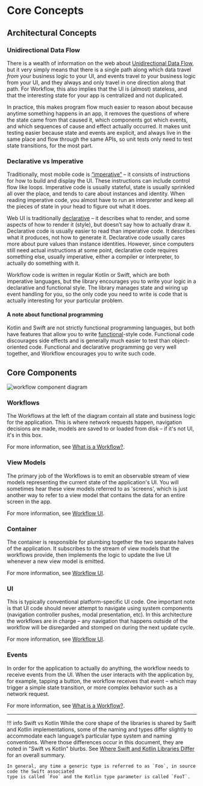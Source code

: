 # Core Concepts

## Architectural Concepts

### Unidirectional Data Flow

There is a wealth of information on the web about [Unidirectional Data Flow](https://www.google.com/search?q=unidirectional+data+flow),
but it very simply means that there is a single path along which data travel _from_ your business
logic to your UI, and events travel _to_ your business logic from your UI, and they always and only
travel in one direction along that path. For Workflow, this also implies that the UI is (almost)
stateless, and that the interesting state for your app is centralized and not duplicated.

In practice, this makes program flow much easier to reason about because anytime something happens
in an app, it removes the questions of where the state came from that caused it, which components
got which events, and which sequences of cause and effect actually occurred. It makes unit testing
easier because state and events are explicit, and always live in the same place and flow through the
same APIs, so unit tests only need to test state transitions, for the most part.

### Declarative vs Imperative

Traditionally, most mobile code is [“imperative”](https://en.wikipedia.org/wiki/Imperative_programming)
– it consists of instructions for how to build and display the UI. These instructions can include
control flow like loops. Imperative code is usually stateful, state is usually sprinkled all over
the place, and tends to care about instances and identity. When reading imperative code, you almost
have to run an interpreter and keep all the pieces of state in your head to figure out what it does.

Web UI is traditionally [declarative](https://en.wikipedia.org/wiki/Declarative_programming) – it
describes what to render, and some aspects of how to render it (style), but doesn’t say how to
actually draw it. Declarative code is usually easier to read than imperative code. It
describes what it produces, not how to generate it. Declarative code usually cares more about pure
values than instance identities. However, since computers still need actual instructions at some
point, declarative code requires something else, usually imperative, either a compiler or
interpreter, to actually do something with it.

Workflow code is written in regular Kotlin or Swift, which are both imperative languages, but the
library encourages you to write your logic in a declarative and functional style. The library
manages state and wiring up event handling for you, so the only code you need to write is code that
is actually interesting for your particular problem.

#### A note about functional programming

Kotlin and Swift are not strictly functional programming languages, but both have features that
allow you to write [functional](https://en.wikipedia.org/wiki/Functional_programming)-style code.
Functional code discourages side effects and is generally much easier to test than object-oriented
code. Functional and declarative programming go very well together, and Workflow encourages you to
write such code.

## Core Components

![workflow component diagram](../images/workflow_components_diagram.png)

### Workflows

The Workflows at the left of the diagram contain all state and business logic for the application.
This is where network requests happen, navigation decisions are made, models are saved to or loaded
from disk – if it's not UI, it's in this box.

For more information, see [What is a Workflow?].

### View Models

The primary job of the Workflows is to emit an observable stream of view models representing the
current state of the application's UI. You will sometimes hear these view models referred to as
'screens', which is just another way to refer to a view model that contains the data for an entire
screen in the app.

For more information, see [Workflow UI].

### Container

The container is responsible for plumbing together the two separate halves of the application. It
subscribes to the stream of view models that the workflows provide, then implements the logic to
update the live UI whenever a new view model is emitted.

For more information, see [Workflow UI].

### UI

This is typically conventional platform-specific UI code. One important note is that UI code should
never attempt to navigate using system components (navigation controller pushes, modal presentation,
etc). In this architecture the workflows are in charge – any navigation that happens outside of the
workflow will be disregarded and stomped on during the next update cycle.

For more information, see [Workflow UI].

### Events

In order for the application to actually do anything, the workflow needs to receive events from the
UI. When the user interacts with the application by, for example, tapping a button, the workflow
receives that event – which may trigger a simple state transition, or more complex behavior such as
a network request.

For more information, see [What is a Workflow?].

---

!!! info Swift vs Kotlin
    While the core shape of the libraries is shared by Swift and Kotlin implementations, some of the
    naming and types differ slightly to accommodate each language’s particular type system and
    naming conventions. Where those differences occur in this document, they are noted in "Swift vs
    Kotlin" blurbs. See [Where Swift and Kotlin Libraries Differ](4_where_swift_and_kotlin_libraries_differ.md)
    for an overall summary.

    In general, any time a generic type is referred to as `Foo`, in source code the Swift associated
    type is called `Foo` and the Kotlin type parameter is called `FooT`.

[What is a Workflow?]: core-workflow.md
[Workflow UI]: ui-concepts.md